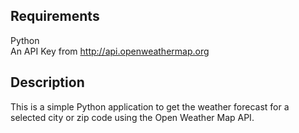 ## Requirements
Python <br />
An API Key from http://api.openweathermap.org <br />

## Description
This is a simple Python application to get the weather forecast for a selected city or zip code using the Open Weather Map API. <br />
